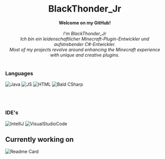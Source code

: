 <h1 align="center">BlackThonder_Jr</h1>
<p align="center">
    <b>Welcome on my GitHub!</b><br><br>
    <i>
        I'm BlackThonder_Jr<br>
        Ich bin ein leidenschaftlicher Minecraft-Plugin-Entwickler und aufstrebender C#-Entwickler.<br>
        Most of my projects revolve around enhancing the Minecraft experience with unique and creative plugins.<br>
    </i><br>
</p>

### Languages
![Java](https://img.shields.io/badge/java-black?style=for-the-badge&logo=oracle)
![JS](https://img.shields.io/badge/JavaScript-black?style=for-the-badge&logo=javascript&logoColor=yellow)
![HTML](https://img.shields.io/badge/HTML5-black?style=for-the-badge&logo=html5&logoColor=orange)
![Bald CSharp](https://img.shields.io/badge/csharp-black?style=for-the-badge&logo=csharp)

<br>

<br>

### IDE's
![IntelliJ](https://img.shields.io/badge/IntelliJ_IDEA-000000.svg?style=for-the-badge&logo=intellij-idea&logoColor=white)
![VisualStudioCode](https://img.shields.io/badge/Visual_Studio_Code-black?style=for-the-badge&logo=visual%20studio%20code&logoColor=blue)

<h2>Currently working on</h2>

![Readme Card](https://github-readme-stats.vercel.app/api/pin/?username=BlackThonderJr&show_icons=true&repo=BlackThonder_Jr&theme=dark)
